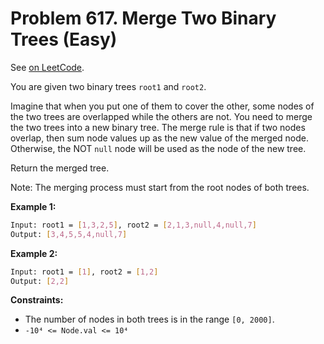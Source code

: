 Problem 617. Merge Two Binary Trees (Easy)
==========================================

See [on LeetCode](https://leetcode.com/problems/merge-two-binary-trees/).

You are given two binary trees `root1` and `root2`.

Imagine that when you put one of them to cover the other, some nodes of the two trees are overlapped while the others are not. You need to merge the two trees into a new binary tree. The merge rule is that if two nodes overlap, then sum node values up as the new value of the merged node. Otherwise, the NOT `null` node will be used as the node of the new tree.

Return the merged tree.

Note: The merging process must start from the root nodes of both trees.

**Example 1:**

```bash
Input: root1 = [1,3,2,5], root2 = [2,1,3,null,4,null,7]
Output: [3,4,5,5,4,null,7]
```

**Example 2:**

```bash
Input: root1 = [1], root2 = [1,2]
Output: [2,2]
```

**Constraints:**

* The number of nodes in both trees is in the range `[0, 2000]`.
* `-10⁴ <= Node.val <= 10⁴`
